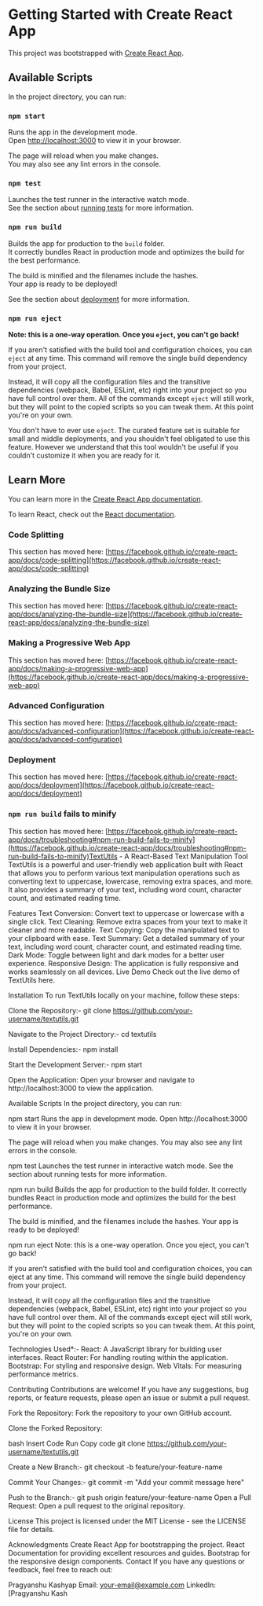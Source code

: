 # Getting Started with Create React App

This project was bootstrapped with [Create React App](https://github.com/facebook/create-react-app).

## Available Scripts

In the project directory, you can run:

### `npm start`

Runs the app in the development mode.\
Open [http://localhost:3000](http://localhost:3000) to view it in your browser.

The page will reload when you make changes.\
You may also see any lint errors in the console.

### `npm test`

Launches the test runner in the interactive watch mode.\
See the section about [running tests](https://facebook.github.io/create-react-app/docs/running-tests) for more information.

### `npm run build`

Builds the app for production to the `build` folder.\
It correctly bundles React in production mode and optimizes the build for the best performance.

The build is minified and the filenames include the hashes.\
Your app is ready to be deployed!

See the section about [deployment](https://facebook.github.io/create-react-app/docs/deployment) for more information.

### `npm run eject`

**Note: this is a one-way operation. Once you `eject`, you can't go back!**

If you aren't satisfied with the build tool and configuration choices, you can `eject` at any time. This command will remove the single build dependency from your project.

Instead, it will copy all the configuration files and the transitive dependencies (webpack, Babel, ESLint, etc) right into your project so you have full control over them. All of the commands except `eject` will still work, but they will point to the copied scripts so you can tweak them. At this point you're on your own.

You don't have to ever use `eject`. The curated feature set is suitable for small and middle deployments, and you shouldn't feel obligated to use this feature. However we understand that this tool wouldn't be useful if you couldn't customize it when you are ready for it.

## Learn More

You can learn more in the [Create React App documentation](https://facebook.github.io/create-react-app/docs/getting-started).

To learn React, check out the [React documentation](https://reactjs.org/).

### Code Splitting

This section has moved here: [https://facebook.github.io/create-react-app/docs/code-splitting](https://facebook.github.io/create-react-app/docs/code-splitting)

### Analyzing the Bundle Size

This section has moved here: [https://facebook.github.io/create-react-app/docs/analyzing-the-bundle-size](https://facebook.github.io/create-react-app/docs/analyzing-the-bundle-size)

### Making a Progressive Web App

This section has moved here: [https://facebook.github.io/create-react-app/docs/making-a-progressive-web-app](https://facebook.github.io/create-react-app/docs/making-a-progressive-web-app)

### Advanced Configuration

This section has moved here: [https://facebook.github.io/create-react-app/docs/advanced-configuration](https://facebook.github.io/create-react-app/docs/advanced-configuration)

### Deployment

This section has moved here: [https://facebook.github.io/create-react-app/docs/deployment](https://facebook.github.io/create-react-app/docs/deployment)

### `npm run build` fails to minify

This section has moved here: [https://facebook.github.io/create-react-app/docs/troubleshooting#npm-run-build-fails-to-minify](https://facebook.github.io/create-react-app/docs/troubleshooting#npm-run-build-fails-to-minify)TextUtils - A React-Based Text Manipulation Tool
TextUtils is a powerful and user-friendly web application built with React that allows you to perform various text manipulation operations such as converting text to uppercase, lowercase, removing extra spaces, and more. It also provides a summary of your text, including word count, character count, and estimated reading time.

Features
Text Conversion: Convert text to uppercase or lowercase with a single click.
Text Cleaning: Remove extra spaces from your text to make it cleaner and more readable.
Text Copying: Copy the manipulated text to your clipboard with ease.
Text Summary: Get a detailed summary of your text, including word count, character count, and estimated reading time.
Dark Mode: Toggle between light and dark modes for a better user experience.
Responsive Design: The application is fully responsive and works seamlessly on all devices.
Live Demo
Check out the live demo of TextUtils here.

Installation
To run TextUtils locally on your machine, follow these steps:

Clone the Repository:- git clone https://github.com/your-username/textutils.git

Navigate to the Project Directory:- cd textutils

Install Dependencies:- npm install


Start the Development Server:- npm start

Open the Application: Open your browser and navigate to http://localhost:3000 to view the application.

Available Scripts
In the project directory, you can run:

npm start
Runs the app in development mode.
Open http://localhost:3000 to view it in your browser.

The page will reload when you make changes.
You may also see any lint errors in the console.

npm test
Launches the test runner in interactive watch mode.
See the section about running tests for more information.

npm run build
Builds the app for production to the build folder.
It correctly bundles React in production mode and optimizes the build for the best performance.

The build is minified, and the filenames include the hashes.
Your app is ready to be deployed!

npm run eject
Note: this is a one-way operation. Once you eject, you can't go back!

If you aren't satisfied with the build tool and configuration choices, you can eject at any time. This command will remove the single build dependency from your project.

Instead, it will copy all the configuration files and the transitive dependencies (webpack, Babel, ESLint, etc) right into your project so you have full control over them. All of the commands except eject will still work, but they will point to the copied scripts so you can tweak them. At this point, you're on your own.

Technologies Used*:-
React: A JavaScript library for building user interfaces.
React Router: For handling routing within the application.
Bootstrap: For styling and responsive design.
Web Vitals: For measuring performance metrics.


Contributing
Contributions are welcome! If you have any suggestions, bug reports, or feature requests, please open an issue or submit a pull request.

Fork the Repository: Fork the repository to your own GitHub account.

Clone the Forked Repository:

bash
Insert Code
Run
Copy code
git clone https://github.com/your-username/textutils.git

Create a New Branch:- git checkout -b feature/your-feature-name

Commit Your Changes:- git commit -m "Add your commit message here"


Push to the Branch:- git push origin feature/your-feature-name
Open a Pull Request: Open a pull request to the original repository.

License
This project is licensed under the MIT License - see the LICENSE file for details.

Acknowledgments
Create React App for bootstrapping the project.
React Documentation for providing excellent resources and guides.
Bootstrap for the responsive design components.
Contact
If you have any questions or feedback, feel free to reach out:

Pragyanshu Kashyap
Email: your-email@example.com
LinkedIn: [Pragyanshu Kash
